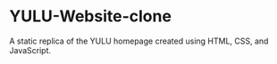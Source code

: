 # YULU-Website-clone
A static replica of the YULU homepage created using HTML, CSS, and JavaScript.
